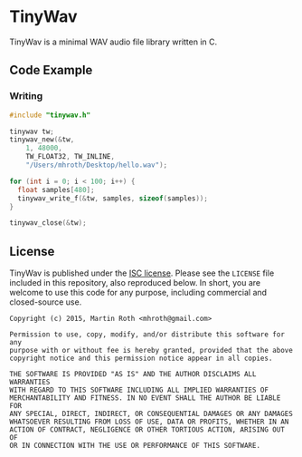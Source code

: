 # TinyWav

TinyWav is a minimal WAV audio file library written in C.

## Code Example
### Writing
```C
#include "tinywav.h"

tinywav tw;
tinywav_new(&tw,
    1, 48000,
    TW_FLOAT32, TW_INLINE,
    "/Users/mhroth/Desktop/hello.wav");

for (int i = 0; i < 100; i++) {
  float samples[480];
  tinywav_write_f(&tw, samples, sizeof(samples));
}

tinywav_close(&tw);
```

## License
TinyWav is published under the [ISC license](http://opensource.org/licenses/ISC). Please see the `LICENSE` file included in this repository, also reproduced below. In short, you are welcome to use this code for any purpose, including commercial and closed-source use.

```
Copyright (c) 2015, Martin Roth <mhroth@gmail.com>

Permission to use, copy, modify, and/or distribute this software for any
purpose with or without fee is hereby granted, provided that the above
copyright notice and this permission notice appear in all copies.

THE SOFTWARE IS PROVIDED "AS IS" AND THE AUTHOR DISCLAIMS ALL WARRANTIES
WITH REGARD TO THIS SOFTWARE INCLUDING ALL IMPLIED WARRANTIES OF
MERCHANTABILITY AND FITNESS. IN NO EVENT SHALL THE AUTHOR BE LIABLE FOR
ANY SPECIAL, DIRECT, INDIRECT, OR CONSEQUENTIAL DAMAGES OR ANY DAMAGES
WHATSOEVER RESULTING FROM LOSS OF USE, DATA OR PROFITS, WHETHER IN AN
ACTION OF CONTRACT, NEGLIGENCE OR OTHER TORTIOUS ACTION, ARISING OUT OF
OR IN CONNECTION WITH THE USE OR PERFORMANCE OF THIS SOFTWARE.
```
